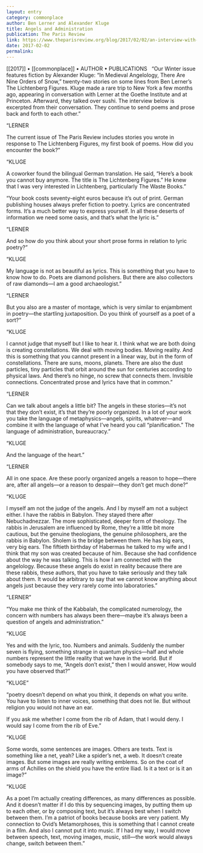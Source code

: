 ```yaml
---
layout: entry
category: commonplace
author: Ben Lerner and Alexander Kluge
title: Angels and Administration
publication: The Paris Review
link: https://www.theparisreview.org/blog/2017/02/02/an-interview-with-alexander-kluge/
date: 2017-02-02
permalink: 
---
```


[[2017]] • [[commonplace]] • AUTHOR • PUBLICATIONS 
 
“Our Winter issue features fiction by Alexander Kluge: “In Medieval Angelology, There Are Nine Orders of Snow,” twenty-two stories on some lines from Ben Lerner’s The Lichtenberg Figures. Kluge made a rare trip to New York a few months ago, appearing in conversation with Lerner at the Goethe Institute and at Princeton. Afterward, they talked over sushi. The interview below is excerpted from their conversation. They continue to send poems and prose back and forth to each other.”

“LERNER

The current issue of The Paris Review includes stories you wrote in response to The Lichtenberg Figures, my first book of poems. How did you encounter the book?”

“KLUGE

A coworker found the bilingual German translation. He said, “Here’s a book you cannot buy anymore. The title is The Lichtenberg Figures.” He knew that I was very interested in Lichtenberg, particularly The Waste Books.”

“Your book costs seventy-eight euros because it’s out of print. German publishing houses always prefer fiction to poetry. Lyrics are concentrated forms. It’s a much better way to express yourself. In all these deserts of information we need some oasis, and that’s what the lyric is.”

“LERNER

And so how do you think about your short prose forms in relation to lyric poetry?”

“KLUGE

My language is not as beautiful as lyrics. This is something that you have to know how to do. Poets are diamond polishers. But there are also collectors of raw diamonds—I am a good archaeologist.”

“LERNER

But you also are a master of montage, which is very similar to enjambment in poetry—the startling juxtaposition. Do you think of yourself as a poet of a sort?”

“KLUGE

I cannot judge that myself but I like to hear it. I think what we are both doing is creating constellations. We deal with moving bodies. Moving reality. And this is something that you cannot present in a linear way, but in the form of constellations. There are suns, moons, planets. There are also the dust particles, tiny particles that orbit around the sun for centuries according to physical laws. And there’s no hinge, no screw that connects them. Invisible connections. Concentrated prose and lyrics have that in common.”

“LERNER

Can we talk about angels a little bit? The angels in these stories—it’s not that they don’t exist, it’s that they’re poorly organized. In a lot of your work you take the language of metaphysics—angels, spirits, whatever—and combine it with the language of what I’ve heard you call “planification.” The language of administration, bureaucracy.”

“KLUGE

And the language of the heart.”

“LERNER

All in one space. Are these poorly organized angels a reason to hope—there are, after all angels—or a reason to despair—they don’t get much done?”

“KLUGE

I myself am not the judge of the angels. And I by myself am not a subject either. I have the rabbis in Babylon. They stayed there after Nebuchadnezzar. The more sophisticated, deeper form of theology. The rabbis in Jerusalem are influenced by Rome, they’re a little bit more cautious, but the genuine theologians, the genuine philosophers, are the rabbis in Babylon. Sholem is the bridge between them. He has big ears, very big ears. The fiftieth birthday of Habermas he talked to my wife and I think that my son was created because of him. Because she had confidence about the way he was talking. This is how I am connected with the angelology. Because these angels do exist in reality because there are these rabbis, these authors, that you have to take seriously and they talk about them. It would be arbitrary to say that we cannot know anything about angels just because they very rarely come into laboratories.”

“LERNER”

“You make me think of the Kabbalah, the complicated numerology, the concern with numbers has always been there—maybe it’s always been a question of angels and administration.”

“KLUGE

Yes and with the lyric, too. Numbers and animals. Suddenly the number seven is flying, something strange in quantum physics—half and whole numbers represent the little reality that we have in the world. But if somebody says to me, “Angels don’t exist,” then I would answer, How would you have observed that?”

“KLUGE”

“poetry doesn’t depend on what you think, it depends on what you write. You have to listen to inner voices, something that does not lie. But without religion you would not have an ear.

If you ask me whether I come from the rib of Adam, that I would deny. I would say I come from the rib of Eve.”

“KLUGE

Some words, some sentences are images. Others are texts. Text is something like a net, yeah? Like a spider’s net, a web. It doesn’t create images. But some images are really writing emblems. So on the coat of arms of Achilles on the shield you have the entire Iliad. Is it a text or is it an image?”

“KLUGE

As a poet I’m actually creating differences, as many differences as possible. And it doesn’t matter if I do this by sequencing images, by putting them up to each other, or by composing text, but it’s always best when I switch between them. I’m a patriot of books because books are very patient. My connection to Ovid’s Metamorphoses, this is something that I cannot create in a film. And also I cannot put it into music. If I had my way, I would move between speech, text, moving images, music, still—the work would always change, switch between them.”
